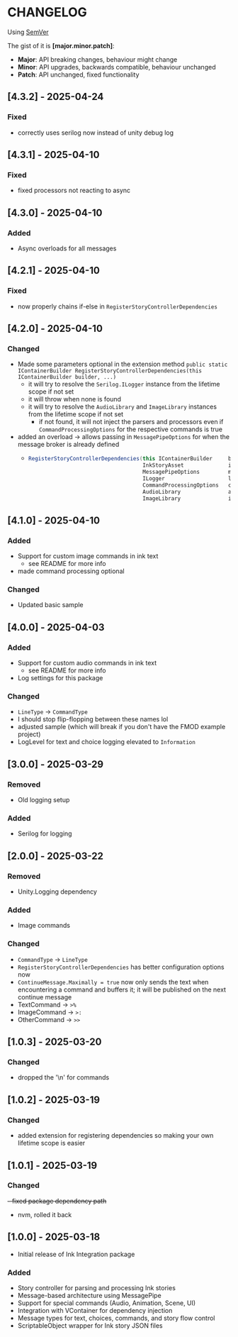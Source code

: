 # CHANGELOG

Using [SemVer](https://semver.org/)

The gist of it is **[major.minor.patch]**:

- **Major**: API breaking changes, behaviour might change
- **Minor**: API upgrades, backwards compatible, behaviour unchanged
- **Patch**: API unchanged, fixed functionality

## [4.3.2] - 2025-04-24

### Fixed

- correctly uses serilog now instead of unity debug log

## [4.3.1] - 2025-04-10

### Fixed

- fixed processors not reacting to async

## [4.3.0] - 2025-04-10

### Added

- Async overloads for all messages

## [4.2.1] - 2025-04-10

### Fixed

- now properly chains if-else in `RegisterStoryControllerDependencies`

## [4.2.0] - 2025-04-10

### Changed

- Made some parameters optional in the extension method
  ```public static IContainerBuilder RegisterStoryControllerDependencies(this IContainerBuilder builder, ...)```
    - it will try to resolve the `Serilog.ILogger` instance from the lifetime scope if not set
    - it will throw when none is found
    - it will try to resolve the `AudioLibrary` and `ImageLibrary` instances from the lifetime scope if not set
        - if not found, it will not inject the parsers and processors even if `CommandProcessingOptions` for the respective commands is true
- added an overload -> allows passing in `MessagePipeOptions` for when the message broker is already defined
    - ```csharp
      RegisterStoryControllerDependencies(this IContainerBuilder     builder,
                                          InkStoryAsset              inkStoryAsset,
                                          MessagePipeOptions         messagePipeOptions,
                                          ILogger                    logger                   = null,
                                          CommandProcessingOptions   commandProcessingOptions = default,
                                          AudioLibrary               audioLibrary             = null,
                                          ImageLibrary               imageLibrary             = null)
      ```

## [4.1.0] - 2025-04-10

### Added

- Support for custom image commands in ink text
    - see README for more info
- made command processing optional

### Changed

- Updated basic sample

## [4.0.0] - 2025-04-03

### Added

- Support for custom audio commands in ink text
    - see README for more info
- Log settings for this package

### Changed

- `LineType` -> `CommandType`
- I should stop flip-flopping between these names lol
- adjusted sample (which will break if you don't have the FMOD example project)
- LogLevel for text and choice logging elevated to `Information`

## [3.0.0] - 2025-03-29

### Removed

- Old logging setup

### Added

- Serilog for logging

## [2.0.0] - 2025-03-22

### Removed

- Unity.Logging dependency

### Added

- Image commands

### Changed

- `CommandType` -> `LineType`
- `RegisterStoryControllerDependencies` has better configuration options now
- `ContinueMessage.Maximally = true` now only sends the text when encountering a command and buffers it; it will be published on the next continue message
- TextCommand -> `>%`
- ImageCommand -> `>:`
- OtherCommand -> `>>`

## [1.0.3] - 2025-03-20

### Changed

- dropped the '\n' for commands

## [1.0.2] - 2025-03-19

### Changed

- added extension for registering dependencies so making your own lifetime scope is easier

## [1.0.1] - 2025-03-19

### Changed

~~- fixed package dependency path~~

- nvm, rolled it back

## [1.0.0] - 2025-03-18

- Initial release of Ink Integration package

### Added

- Story controller for parsing and processing Ink stories
- Message-based architecture using MessagePipe
- Support for special commands (Audio, Animation, Scene, UI)
- Integration with VContainer for dependency injection
- Message types for text, choices, commands, and story flow control
- ScriptableObject wrapper for Ink story JSON files